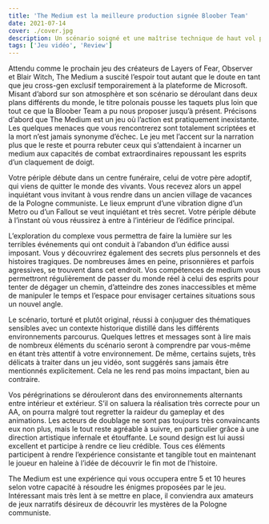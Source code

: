 ```yaml
---
title: 'The Medium est la meilleure production signée Bloober Team'
date: 2021-07-14
cover: ./cover.jpg
description: Un scénario soigné et une maîtrise technique de haut vol pour la petite équipe Polonaise !
tags: ['Jeu vidéo', 'Review']
---
```


Attendu comme le prochain jeu des créateurs de Layers of Fear, Observer et Blair Witch, The Medium a suscité l’espoir tout autant que le doute en tant que jeu cross-gen exclusif temporairement à la plateforme de Microsoft. Misant d’abord sur son atmosphère et son scénario se déroulant dans deux plans différents du monde, le titre polonais pousse les taquets plus loin que tout ce que la Bloober Team a pu nous proposer jusqu’à présent.
Précisons d’abord que The Medium est un jeu où l’action est pratiquement inexistante. Les quelques menaces que vous rencontrerez sont totalement scriptées et la mort n’est jamais synonyme d’échec. Le jeu met l’accent sur la narration plus que le reste et pourra rebuter ceux qui s’attendaient à incarner un medium aux capacités de combat extraordinaires repoussant les esprits d’un claquement de doigt.

Votre périple débute dans un centre funéraire, celui de votre père adoptif, qui viens de quitter le monde des vivants. Vous recevez alors un appel inquiétant vous invitant à vous rendre dans un ancien village de vacances de la Pologne communiste. Le lieux emprunt d’une vibration digne d’un Metro ou d’un Fallout se veut inquiétant et très secret. Votre périple débute à l’instant où vous réussirez à entre à l’intérieur de l’édifice principal.

L’exploration du complexe vous permettra de faire la lumière sur les terribles événements qui ont conduit à l’abandon d’un édifice aussi imposant. Vous y découvrirez également des secrets plus personnels et des histoires tragiques.
De nombreuses âmes en peine, prisonnières et parfois agressives, se trouvent dans cet endroit. Vos compétences de medium vous permettront régulièrement de passer du monde réel à celui des esprits pour tenter de dégager un chemin, d’atteindre des zones inaccessibles et même de manipuler le temps et l’espace pour envisager certaines situations sous un nouvel angle.

Le scénario, torturé et plutôt original, réussi à conjuguer des thématiques sensibles avec un contexte historique distillé dans les différents environnements parcourus. Quelques lettres et messages sont à lire mais de nombreux éléments du scénario seront à comprendre par vous-même en étant très attentif à votre environnement. De même, certains sujets, très délicats à traiter dans un jeu vidéo, sont suggérés sans jamais être mentionnés explicitement. Cela ne les rend pas moins impactant, bien au contraire.

Vos pérégrinations se dérouleront dans des environnements alternants entre intérieur et extérieur. S’il on saluera la réalisation très correcte pour un AA, on pourra malgré tout regretter la raideur du gameplay et des animations. Les acteurs de doublage ne sont pas toujours très convaincants eux non plus, mais le tout reste agréable à suivre, en particulier grâce à une direction artistique infernale et étouffante. Le sound design est lui aussi excellent et participe à rendre ce lieu crédible. Tous ces éléments participent à rendre l’expérience consistante et tangible tout en maintenant le joueur en haleine à l’idée de découvrir le fin mot de l’histoire.

The Medium est une expérience qui vous occupera entre 5 et 10 heures selon votre capacité à résoudre les énigmes proposées par le jeu. Intéressant mais très lent à se mettre en place, il conviendra aux amateurs de jeux narratifs désireux de découvrir les mystères de la Pologne communiste.
